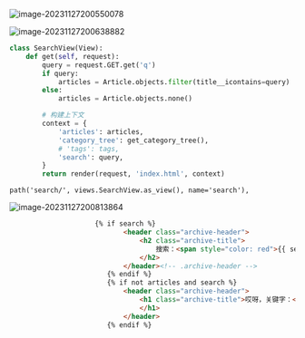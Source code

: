 ![image-20231127200550078](./imgs/image-20231127200550078.png)

![image-20231127200638882](./imgs/image-20231127200638882.png)



```python
class SearchView(View):
    def get(self, request):
        query = request.GET.get('q')
        if query:
            articles = Article.objects.filter(title__icontains=query)
        else:
            articles = Article.objects.none()

        # 构建上下文
        context = {
            'articles': articles,
            'category_tree': get_category_tree(),
            # 'tags': tags,
            'search': query,
        }
        return render(request, 'index.html', context)
```

```
path('search/', views.SearchView.as_view(), name='search'),
```

![image-20231127200813864](./imgs/image-20231127200813864.png)



```html
					 {% if search %}
                            <header class="archive-header">
                                <h2 class="archive-title">
                                    搜索：<span style="color: red">{{ search }} </span> &nbsp;&nbsp;
                                </h2>
                            </header><!-- .archive-header -->
                        {% endif %}
                        {% if not articles and search %}
                            <header class="archive-header">
                                <h1 class="archive-title">哎呀，关键字：<span>{{ search }}</span>没有找到结果，要不换个词再试试？
                                </h1>
                            </header>
                        {% endif %}
```





